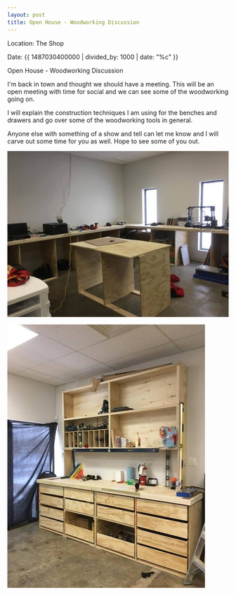 ```yaml
---
layout: post
title: Open House - Woodworking Discussion
---
```


Location: The Shop

Date: {{ 1487030400000 | divided_by: 1000 | date: "%c" }}


Open House - Woodworking Discussion


I'm back in town and thought we should have a meeting.  This will be an open meeting with time for social and we can see some of the woodworking going on.

I will explain the construction techniques I am using for the benches and drawers and go over some of the woodworking tools in general. 

Anyone else with something of a show and tell can let me know and I will carve out some time for you as well.  Hope to see some of you out.

![Woodworking](/images/woodshop001.jpg)

![Woodworking](/images/woodshop002.jpg)
